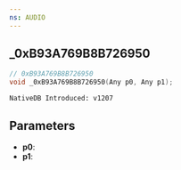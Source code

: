 ```yaml
---
ns: AUDIO
---
```

## _0xB93A769B8B726950

```c
// 0xB93A769B8B726950
void _0xB93A769B8B726950(Any p0, Any p1);
```

```
NativeDB Introduced: v1207
```

## Parameters
* **p0**:
* **p1**:
